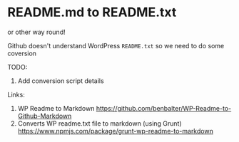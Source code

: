 README.md to README.txt
=======================

or other way round!

Github doesn't understand WordPress `README.txt` so we need to do some coversion

TODO:

1.	Add conversion script details

Links:

1.	WP Readme to Markdown https://github.com/benbalter/WP-Readme-to-Github-Markdown
2.	Converts WP readme.txt file to markdown (using Grunt) https://www.npmjs.com/package/grunt-wp-readme-to-markdown
